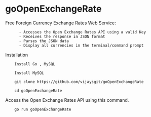 goOpenExchangeRate
==================

Free Foreign Currency Exchange Rates Web Service:

          - Accesses the Open Exchange Rates API using a valid Key
          - Receives the response in JSON format
          - Parses the JSON data
          - Display all currencies in the terminal/command prompt


Installation        

        Install Go , MySQL
        
        Install MySQL
        
        git clone https://github.com/vijaysgit/goOpenExchangeRate
        
        cd goOpenExchangeRate
        
Access the Open Exchange Rates API using this command.        
        
        go run goOpenExchangeRate
        
